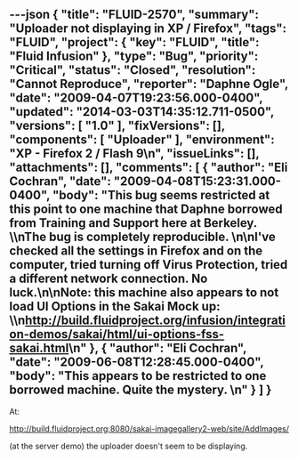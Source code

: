 ---json
{
  "title": "FLUID-2570",
  "summary": "Uploader not displaying in XP / Firefox",
  "tags": "FLUID",
  "project": {
    "key": "FLUID",
    "title": "Fluid Infusion"
  },
  "type": "Bug",
  "priority": "Critical",
  "status": "Closed",
  "resolution": "Cannot Reproduce",
  "reporter": "Daphne Ogle",
  "date": "2009-04-07T19:23:56.000-0400",
  "updated": "2014-03-03T14:35:12.711-0500",
  "versions": [
    "1.0"
  ],
  "fixVersions": [],
  "components": [
    "Uploader"
  ],
  "environment": "XP - Firefox 2 / Flash 9\n",
  "issueLinks": [],
  "attachments": [],
  "comments": [
    {
      "author": "Eli Cochran",
      "date": "2009-04-08T15:23:31.000-0400",
      "body": "This bug seems restricted at this point to one machine that Daphne borrowed from Training and Support here at Berkeley. \\\nThe bug is completely reproducible.&#x20;\n\nI've checked all the settings in Firefox and on the computer, tried turning off Virus Protection, tried a different network connection. No luck.\n\nNote: this machine also appears to not load UI Options in the Sakai Mock up: \\\n<http://build.fluidproject.org/infusion/integration-demos/sakai/html/ui-options-fss-sakai.html>\n"
    },
    {
      "author": "Eli Cochran",
      "date": "2009-06-08T12:28:45.000-0400",
      "body": "This appears to be restricted to one borrowed machine. Quite the mystery.&#x20;\n"
    }
  ]
}
---
At: &#x20;

<http://build.fluidproject.org:8080/sakai-imagegallery2-web/site/AddImages/>

(at the server demo) the uploader doesn't seem to be displaying.

        